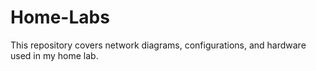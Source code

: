 # Home-Labs
This repository covers network diagrams, configurations, and hardware used in my home lab.
